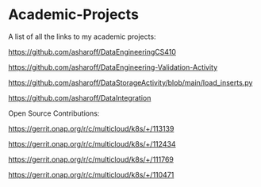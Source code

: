# Academic-Projects
A list of all the links to my academic projects:

https://github.com/asharoff/DataEngineeringCS410

https://github.com/asharoff/DataEngineering-Validation-Activity

https://github.com/asharoff/DataStorageActivity/blob/main/load_inserts.py

https://github.com/asharoff/DataIntegration

Open Source Contributions:

https://gerrit.onap.org/r/c/multicloud/k8s/+/113139

https://gerrit.onap.org/r/c/multicloud/k8s/+/112434

https://gerrit.onap.org/r/c/multicloud/k8s/+/111769

https://gerrit.onap.org/r/c/multicloud/k8s/+/110471
